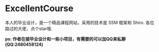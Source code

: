 # ExcellentCourse
本人的毕业设计，是一个精品课程网站，采用的技术是 SSM 框架和 Shiro.
各位路过的大佬，点个star哦.
  
  **ps: 作者在接毕业设计和一些小项目，有需要的可以加QQ来私聊(QQ:2480458124)**
